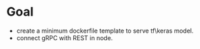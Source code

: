 # Goal

- create a minimum dockerfile template to serve tf\keras model.
- connect gRPC with REST in node.